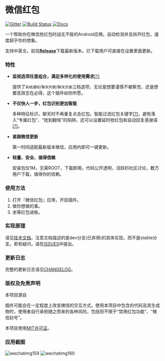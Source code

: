 # 微信红包

[![Gitter](https://badges.gitter.im/geeeeeeeeek/WeChatLuckyMoney.svg)](https://gitter.im/geeeeeeeeek/WeChatLuckyMoney?utm_source=badge&utm_medium=badge&utm_campaign=pr-badge&utm_content=body_badge) [![Build Status](https://travis-ci.org/geeeeeeeeek/WeChatLuckyMoney.svg?branch=stable)](https://travis-ci.org/geeeeeeeeek/WeChatLuckyMoney)  [![Docs](https://img.shields.io/badge/Docs-English-blue.svg)](https://github.com/geeeeeeeeek/WeChatLuckyMoney/blob/stable/README_EN.md)

一个帮助你在微信抢红包时战无不胜的Android应用。自动检测并且拆开红包，速度超乎你的想象。

支持中英文。前往[**Release**](https://github.com/geeeeeeeeek/WeChatLuckyMoney/releases/)下载最新版本。已下载用户可直接在设置里面更新。

### 特性

- **监视选项任意组合，满足多样化的使用需求**[[?]](https://github.com/geeeeeeeeek/WeChatLuckyMoney/issues/48)

  提供了`系统通知`/`聊天列表`/`聊天页面`三档选项，无论是想要谨慎不被察觉，还是想要高效志在必得，这个插件如你所愿。

- **不仅快人一步，红包识别更加智能**

  多种特征标识，聊天时不再重复点击红包。智能过滤红包关键字[[?]](https://github.com/geeeeeeeeek/WeChatLuckyMoney/issues/97)，避免落入“专属红包”、“抢到翻倍”的陷阱。还可以设置延时抢红包和自动回复感谢语[[?]](https://github.com/geeeeeeeeek/WeChatLuckyMoney/issues/118)。

- **紧跟微信更新**

  第一时间适配最新版本微信，应用内即可一键更新。

- **轻量、安全、值得信赖**

  安装包仅1M，无需ROOT，下载即用。代码公开透明，活跃的社区讨论，数万用户下载，值得你的信赖。

### 使用方法

1. 打开『微信红包』应用，开启插件。
2. 做你想做的事。
3. 坐等红包进账。

### 实现原理

请见[技术文档](https://github.com/geeeeeeeeek/WeChatLuckyMoney/blob/dev/README.md)，注意文档描述的是dev分支(已弃用)的具体实现，而不是stable分支。若有疑问，请在[ISSUES](https://github.com/geeeeeeeeek/WeChatLuckyMoney/issues)中提出。

### 更新日志

完整的更新日志请见[CHANGELOG](https://github.com/geeeeeeeeek/WeChatLuckyMoney/blob/stable/CHANGELOG.md)。

### **版权及免责声明**

本项目源自

插件可能会在一定程度上改变微信的交互方式。使用本项目中包含的代码及其生成物时，使用者自行承担随之而来的各种风险，包括但不限于“禁用红包功能”、“微信封号”。

本项目使用[MIT许可证](https://github.com/geeeeeeeeek/WeChatLuckyMoney/blob/stable/LICENSE.md)。

### 应用截图
![wechatimg159](https://cloud.githubusercontent.com/assets/7262715/22361931/999cc8e0-e499-11e6-91ae-ce6973f722f0.png)
![wechatimg160](https://cloud.githubusercontent.com/assets/7262715/22361932/99b0181e-e499-11e6-8547-d366f9c4cfd9.jpeg)
